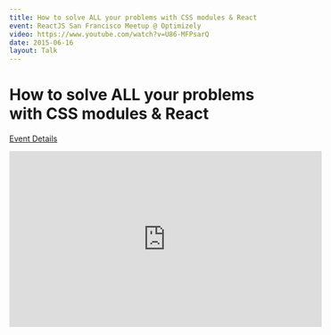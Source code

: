 ```yaml
---
title: How to solve ALL your problems with CSS modules & React
event: ReactJS San Francisco Meetup @ Optimizely
video: https://www.youtube.com/watch?v=U86-MFPsarQ
date: 2015-06-16
layout: Talk
---
```


# How to solve ALL your problems with CSS modules & React

[Event Details](https://www.meetup.com/ReactJS-San-Francisco/events/229270773/)

<iframe width="560" height="315" src="https://www.youtube.com/embed/U86-MFPsarQ" frameborder="0" allow="autoplay; encrypted-media" allowfullscreen></iframe>